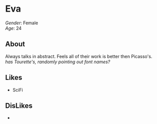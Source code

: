 Eva
===================
  
*Gender*: Female  
*Age*: 24
  

About
------
Always talks in abstract. Feels all of their work is better then Picasso's.  
*has Tourette's, randomly pointing out font names?*

Likes
------
+ SciFi
  
DisLikes
---------
+ 
